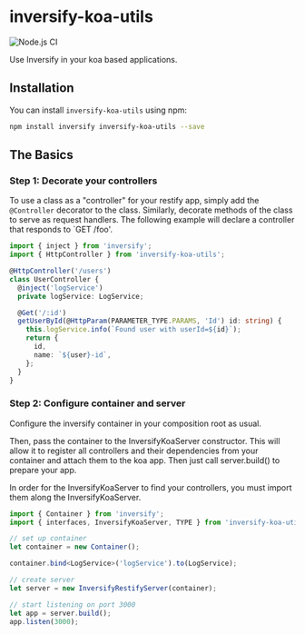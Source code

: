 # inversify-koa-utils

![Node.js CI](https://github.com/yveskaufmann/inversify-koa-utils/workflows/Node.js%20CI/badge.svg)

Use Inversify in your koa based applications.

## Installation

You can install `inversify-koa-utils` using npm:

```bash
npm install inversify inversify-koa-utils --save
```

## The Basics

### Step 1: Decorate your controllers

To use a class as a "controller" for your restify app, simply add the `@Controller` decorator to the class. Similarly, decorate methods of the class to serve as request handlers.
The following example will declare a controller that responds to `GET /foo'.

```ts
import { inject } from 'inversify';
import { HttpController } from 'inversify-koa-utils';

@HttpController('/users')
class UserController {
  @inject('logService')
  private logService: LogService;

  @Get('/:id')
  getUserById(@HttpParam(PARAMETER_TYPE.PARAMS, 'Id') id: string) {
    this.logService.info(`Found user with userId=${id}`);
    return {
      id,
      name: `${user}-id`,
    };
  }
}
```

### Step 2: Configure container and server

Configure the inversify container in your composition root as usual.

Then, pass the container to the InversifyKoaServer constructor. This will allow it to register all controllers and their dependencies from your container and attach them to the koa app.
Then just call server.build() to prepare your app.

In order for the InversifyKoaServer to find your controllers, you must import them along the InversifyKoaServer.

```ts
import { Container } from 'inversify';
import { interfaces, InversifyKoaServer, TYPE } from 'inversify-koa-utils';

// set up container
let container = new Container();

container.bind<LogService>('logService').to(LogService);

// create server
let server = new InversifyRestifyServer(container);

// start listening on port 3000
let app = server.build();
app.listen(3000);
```
